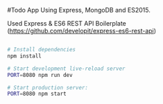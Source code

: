 #Todo App
Using Express, MongoDB and ES2015.

Used Express & ES6 REST API Boilerplate (https://github.com/developit/express-es6-rest-api)

```sh

# Install dependencies
npm install

# Start development live-reload server
PORT=8080 npm run dev

# Start production server:
PORT=8080 npm start
```